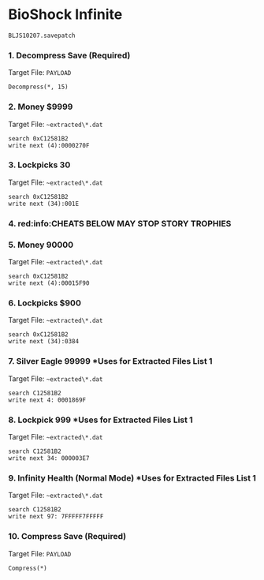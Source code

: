 # BioShock Infinite 

`BLJS10207.savepatch`

### 1. Decompress Save (Required)

Target File: `PAYLOAD`

```
Decompress(*, 15)
```

### 2. Money $9999

Target File: `~extracted\*.dat`

```
search 0xC12581B2
write next (4):0000270F
```

### 3. Lockpicks 30

Target File: `~extracted\*.dat`

```
search 0xC12581B2
write next (34):001E
```

### 4. red:info:CHEATS BELOW MAY STOP STORY TROPHIES
### 5. Money 90000

Target File: `~extracted\*.dat`

```
search 0xC12581B2
write next (4):00015F90
```

### 6. Lockpicks $900

Target File: `~extracted\*.dat`

```
search 0xC12581B2
write next (34):0384
```

### 7. Silver Eagle 99999 *Uses for Extracted Files List 1

Target File: `~extracted\*.dat`

```
search C12581B2
write next 4: 0001869F
```

### 8. Lockpick 999 *Uses for Extracted Files List 1

Target File: `~extracted\*.dat`

```
search C12581B2
write next 34: 000003E7
```

### 9. Infinity Health (Normal Mode) *Uses for Extracted Files List 1

Target File: `~extracted\*.dat`

```
search C12581B2
write next 97: 7FFFFF7FFFFF
```

### 10. Compress Save (Required)

Target File: `PAYLOAD`

```
Compress(*)
```


